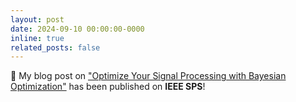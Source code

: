 ```yaml
---
layout: post
date: 2024-09-10 00:00:00-0000
inline: true
related_posts: false
---
```


📝 My blog post on ["Optimize Your Signal Processing with Bayesian Optimization"](https://signalprocessingsociety.org/publications-resources/blog/optimize-your-signal-processing-bayesian-optimization) has been published on **IEEE SPS**!